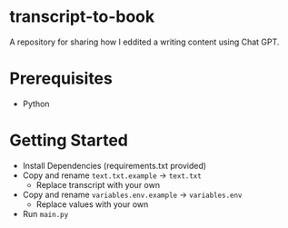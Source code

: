 # transcript-to-book
A repository for sharing how I eddited a writing content using Chat GPT. 

# Prerequisites  
*  Python

# Getting Started
* Install Dependencies (requirements.txt provided)
* Copy and rename `text.txt.example` -> `text.txt`
  * Replace transcript with your own
* Copy and rename `variables.env.example` -> `variables.env`
  * Replace values with your own
* Run `main.py`
  
